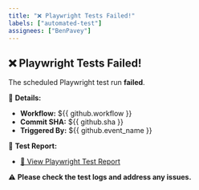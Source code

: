 ```yaml
---
title: "❌ Playwright Tests Failed!"
labels: ["automated-test"]
assignees: ["BenPavey"]
---
```

## ❌ Playwright Tests Failed!

The scheduled Playwright test run **failed**.

📌 **Details:**
- **Workflow:** ${{ github.workflow }}
- **Commit SHA:** ${{ github.sha }}
- **Triggered By:** ${{ github.event_name }}

📎 **Test Report:**
- [📄 View Playwright Test Report](https://<your-github-username>.github.io/<repo-name>/reports/index.html)

⚠️ **Please check the test logs and address any issues.**